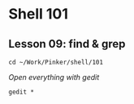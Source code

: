 # Shell 101
## Lesson 09: find & grep

`cd ~/Work/Pinker/shell/101`

*Open everything with gedit*

`gedit *`

